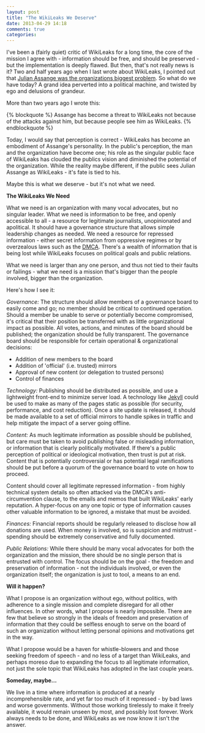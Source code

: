 ```yaml
---
layout: post
title: "The WikiLeaks We Deserve"
date: 2013-04-29 14:18
comments: true
categories: 
---
```


I've been a (fairly quiet) critic of WikiLeaks for a long time, the core of the mission I agree with - information should be free, and should be preserved - but the implementation is deeply flawed. But then, that's not really news is it? Two and half years ago when I last wrote about WikiLeaks, I pointed out that [Julian Assange was the organizations biggest problem](http://adamcaudill.com/2010/12/01/wikileaks-biggest-problem-julian-assange/). So what do we have today? A grand idea perverted into a political machine, and twisted by ego and delusions of grandeur. 

More than two years ago I wrote this:

{% blockquote %}
Assange has become a threat to WikiLeaks not because of the attacks against him, but because people see him as WikiLeaks.
{% endblockquote %}

Today, I would say that perception is correct - WikiLeaks has become an embodiment of Assange's personality. In the public's perception, the man and the organization have become one; his role as the singular public face of WikiLeaks has clouded the publics vision and diminished the potential of the organization. While the reality maybe different, if the public sees Julian Assange as WikiLeaks - it's fate is tied to his.

Maybe this is what we deserve - but it's not what we need.

**The WikiLeaks We Need**

What we need is an organization with many vocal advocates, but no singular leader. What we need is information to be free, and openly accessible to all - a resource for legitimate journalists, unopinionated and apolitical. It should have a governance structure that allows simple leadership changes as needed. We need a resource for repressed information - either secret information from oppressive regimes or by overzealous laws such as the [DMCA](https://www.eff.org/press/releases/fifteen-years-dmca-abuse). There's a wealth of information that is being lost while WikiLeaks focuses on political goals and public relations.

What we need is larger than any one person, and thus not tied to their faults or failings - what we need is a mission that's bigger than the people involved, bigger than the organization.

Here's how I see it:

*Governance:* The structure should allow members of a governance board to easily come and go; no member should be critical to continued operation. Should a member be unable to serve or potentially become compromised, it's critical that their position be transferred with as little organizational impact as possible. All votes, actions, and minutes of the board should be published; the organization should be fully transparent. The governance board should be responsible for certain operational & organizational decisions:

* Addition of new members to the board
* Addition of 'official' (i.e. trusted) mirrors
* Approval of new content (or delegation to trusted persons)
* Control of finances

*Technology:* Publishing should be distributed as possible, and use a lightweight front-end to minimize server load. A technology like [Jekyll](https://github.com/mojombo/jekyll) could be used to make as many of the pages static as possible (for security, performance, and cost reduction). Once a site update is released, it should be made available to a set of official mirrors to handle spikes in traffic and help mitigate the impact of a server going offline.

*Content:* As much legitimate information as possible should be published, but care must be taken to avoid publishing false or misleading information, or information that is clearly politically motivated. If there's a public perception of political or ideological motivation, then trust is put at risk. Content that is potentially controversial or has potential legal ramifications should be put before a quorum of the governance board to vote on how to proceed.

Content should cover all legitimate repressed information - from highly technical system details so often attacked via the DMCA's anti-circumvention clause, to the emails and memos that built WikiLeaks' early reputation. A hyper-focus on any one topic or type of information causes other valuable information to be ignored, a mistake that must be avoided.

*Finances:* Financial reports should be regularly released to disclose how all donations are used. When money is involved, so is suspicion and mistrust - spending should be extremely conservative and fully documented.

*Public Relations:* While there should be many vocal advocates for both the organization and the mission, there should be no single person that is entrusted with control. The focus should be on the goal - the freedom and preservation of information - not the individuals involved, or even the organization itself; the organization is just to tool, a means to an end.

**Will it happen?**

What I propose is an organization without ego, without politics, with adherence to a single mission and complete disregard for all other influences. In other words, what I propose is nearly impossible. There are few that believe so strongly in the ideals of freedom and preservation of information that they could be selfless enough to serve on the board of such an organization without letting personal opinions and motivations get in the way.

What I propose would be a haven for whistle-blowers and and those seeking freedom of speech - and no less of a target than WikiLeaks, and perhaps moreso due to expanding the focus to all legitimate information, not just the sole topic that WikiLeaks has adopted in the last couple years.

**Someday, maybe...**

We live in a time where information is produced at a nearly incomprehensible rate, and yet far too much of it repressed - by bad laws and worse governments. Without those working tirelessly to make it freely available, it would remain unseen by most, and possibly lost forever. Work always needs to be done, and WikiLeaks as we now know it isn't the answer. 
